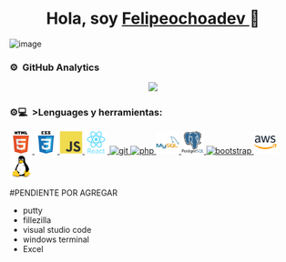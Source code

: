 <div align="center">
  <h1 align="center">
    Hola, soy 
    <a href="https://felipeochoa.co">
      Felipeochoadev
    </a> 👋
  </h1>
</div>

![image](https://github.com/user-attachments/assets/cf9243c3-002c-4ef8-8c0b-8e2e35fb176a)

### ⚙️ &nbsp;GitHub Analytics
<p align="center">
  <a href="https://github.com/Felipeochoadev">
    <img height="180em" src="https://github-readme-stats-eight-theta.vercel.app/api/top-langs/?username=Felipeochoadev&layout=compact&langs_count=8&theme=algolia"/>
  </a>
</p>

### ⚙💻 &nbsp;>Lenguages y herramientas:
<p align="left"> 
  <a href="https://www.w3.org/html/">
   <img src="https://raw.githubusercontent.com/devicons/devicon/master/icons/html5/html5-original-wordmark.svg" alt="html5" width="40" height="40"/>
  </a>
  <a href="https://www.w3schools.com/css/"> 
    <img src="https://raw.githubusercontent.com/devicons/devicon/master/icons/css3/css3-original-wordmark.svg" alt="css3" width="40" height="40"/> 
  </a>   
  <a href="https://developer.mozilla.org/en-US/docs/Web/JavaScript">
    <img src="https://raw.githubusercontent.com/devicons/devicon/master/icons/javascript/javascript-original.svg" alt="javascript" width="40" height="40"/>
  </a>
  <a href="https://reactjs.org/">
    <img src="https://raw.githubusercontent.com/devicons/devicon/master/icons/react/react-original-wordmark.svg" alt="react" width="40" height="40"/> 
  </a>
  <a href="https://git-scm.com/"> 
    <img src="https://www.vectorlogo.zone/logos/git-scm/git-scm-icon.svg" alt="git" width="40" height="40"/> 
  </a>
  <a href="[https://reactjs.org/](https://www.php.net/)">
    <img src="https://www.php.net//images/logos/new-php-logo.svg" alt="php" width="40" height="40"/> 
  </a> 
  <a href="https://www.mysql.com/">
    <img src="https://raw.githubusercontent.com/devicons/devicon/master/icons/mysql/mysql-original-wordmark.svg" alt="mysql" width="40" height="40"/>
  </a> 
  <a href="https://www.postgresql.org">
    <img src="https://raw.githubusercontent.com/devicons/devicon/master/icons/postgresql/postgresql-original-wordmark.svg" alt="postgresql" width="40" height="40"/>
  </a>
  <a href="https://getbootstrap.com"> 
    <img src="https://getbootstrap.com/docs/5.3/assets/brand/bootstrap-logo-shadow.png" alt="bootstrap" width="40" height="40"/> 
  </a>
  <a href="https://aws.amazon.com">
    <img src="https://raw.githubusercontent.com/devicons/devicon/master/icons/amazonwebservices/amazonwebservices-original-wordmark.svg" alt="aws" width="40" height="40"/>
  </a>
  <a href="https://www.linux.org/">
    <img src="https://raw.githubusercontent.com/devicons/devicon/master/icons/linux/linux-original.svg" alt="linux" width="40" height="40"/> 
  </a> 
</p>

#PENDIENTE POR AGREGAR
- putty
- fillezilla
- visual studio code
- windows terminal
- Excel

